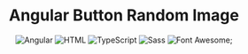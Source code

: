 <h1 align="center"> Angular Button Random Image  </h1>
<div align="center">

![Angular](https://img.shields.io/badge/Angular-DD0031?logo=angular&logoColor=white)
![HTML](https://img.shields.io/badge/HTML5-E34F26?logo=html5&logoColor=white)
![TypeScript](https://img.shields.io/badge/TypeScript-007ACC?logo=typescript&logoColor=white)
![Sass](https://img.shields.io/badge/Sass-CC6699?logo=sass&logoColor=white)
![Font Awesome](https://img.shields.io/badge/Font%20Awesome-538dd7);

</div>
